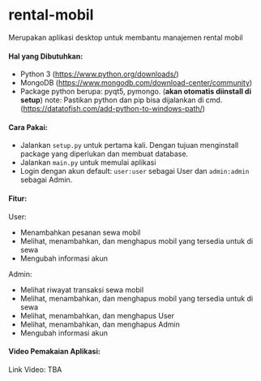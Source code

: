 # rental-mobil
Merupakan aplikasi desktop untuk membantu manajemen rental mobil

#### Hal yang Dibutuhkan:
- Python 3 (https://www.python.org/downloads/)
- MongoDB (https://www.mongodb.com/download-center/community)
- Package python berupa: pyqt5, pymongo. (**akan otomatis diinstall di setup**)
note: Pastikan python dan pip bisa dijalankan di cmd. (https://datatofish.com/add-python-to-windows-path/)

#### Cara Pakai:
- Jalankan ```setup.py``` untuk pertama kali. Dengan tujuan menginstall package yang diperlukan dan membuat database.
- Jalankan ```main.py``` untuk memulai aplikasi
- Login dengan akun default: ```user:user``` sebagai User dan ```admin:admin``` sebagai Admin.

#### Fitur:
User:
- Menambahkan pesanan sewa mobil
- Melihat, menambahkan, dan menghapus mobil yang tersedia untuk di sewa
- Mengubah informasi akun

Admin:
- Melihat riwayat transaksi sewa mobil
- Melihat, menambahkan, dan menghapus mobil yang tersedia untuk di sewa
- Melihat, menambahkan, dan menghapus User
- Melihat, menambahkan, dan menghapus Admin
- Mengubah informasi akun

#### Video Pemakaian Aplikasi:
Link Video: TBA